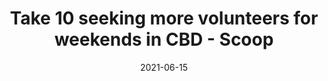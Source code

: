 ---
title: Take 10 seeking more volunteers for weekends in CBD - Scoop
url: https://wellington.scoop.co.nz/?p=136975
date: 2021-06-15
---